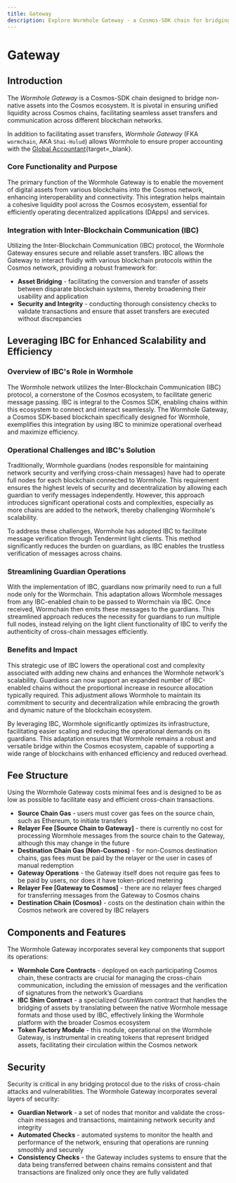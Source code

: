 ```yaml
---
title: Gateway
description: Explore Wormhole Gateway - a Cosmos-SDK chain for bridging assets into Cosmos, enhancing liquidity and cross-chain communication with IBC integration.
---
```


# Gateway 

## Introduction 

The _Wormhole Gateway_ is a Cosmos-SDK chain designed to bridge non-native assets into the Cosmos ecosystem. It is pivotal in ensuring unified liquidity across Cosmos chains, facilitating seamless asset transfers and communication across different blockchain networks.

In addition to facilitating asset transfers, _Wormhole Gateway_ (FKA `wormchain`, AKA `Shai-Hulud`) allows Wormhole to ensure proper accounting with the [Global Accountant](https://github.com/wormhole-foundation/wormhole/blob/main/whitepapers/0011_accountant.md){target=\_blank}. 


### Core Functionality and Purpose

The primary function of the Wormhole Gateway is to enable the movement of digital assets from various blockchains into the Cosmos network, enhancing interoperability and connectivity. This integration helps maintain a cohesive liquidity pool across the Cosmos ecosystem, essential for efficiently operating decentralized applications (DApps) and services.

### Integration with Inter-Blockchain Communication (IBC)

Utilizing the Inter-Blockchain Communication (IBC) protocol, the Wormhole Gateway ensures secure and reliable asset transfers. IBC allows the Gateway to interact fluidly with various blockchain protocols within the Cosmos network, providing a robust framework for:

- **Asset Bridging** - facilitating the conversion and transfer of assets between disparate blockchain systems, thereby broadening their usability and application
- **Security and Integrity** - conducting thorough consistency checks to validate transactions and ensure that asset transfers are executed without discrepancies

## Leveraging IBC for Enhanced Scalability and Efficiency

### Overview of IBC's Role in Wormhole

The Wormhole network utilizes the Inter-Blockchain Communication (IBC) protocol, a cornerstone of the Cosmos ecosystem, to facilitate generic message passing. IBC is integral to the Cosmos SDK, enabling chains within this ecosystem to connect and interact seamlessly. The Wormhole Gateway, a Cosmos SDK-based blockchain specifically designed for Wormhole, exemplifies this integration by using IBC to minimize operational overhead and maximize efficiency.

### Operational Challenges and IBC's Solution

Traditionally, Wormhole guardians (nodes responsible for maintaining network security and verifying cross-chain messages) have had to operate full nodes for each blockchain connected to Wormhole. This requirement ensures the highest levels of security and decentralization by allowing each guardian to verify messages independently. However, this approach introduces significant operational costs and complexities, especially as more chains are added to the network, thereby challenging Wormhole's scalability.

To address these challenges, Wormhole has adopted IBC to facilitate message verification through Tendermint light clients. This method significantly reduces the burden on guardians, as IBC enables the trustless verification of messages across chains.

### Streamlining Guardian Operations

With the implementation of IBC, guardians now primarily need to run a full node only for the Wormchain. This adaptation allows Wormhole messages from any IBC-enabled chain to be passed to Wormchain via IBC. Once received, Wormchain then emits these messages to the guardians. This streamlined approach reduces the necessity for guardians to run multiple full nodes, instead relying on the light client functionality of IBC to verify the authenticity of cross-chain messages efficiently.

### Benefits and Impact

This strategic use of IBC lowers the operational cost and complexity associated with adding new chains and enhances the Wormhole network's scalability. Guardians can now support an expanded number of IBC-enabled chains without the proportional increase in resource allocation typically required. This adjustment allows Wormhole to maintain its commitment to security and decentralization while embracing the growth and dynamic nature of the blockchain ecosystem.

By leveraging IBC, Wormhole significantly optimizes its infrastructure, facilitating easier scaling and reducing the operational demands on its guardians. This adaptation ensures that Wormhole remains a robust and versatile bridge within the Cosmos ecosystem, capable of supporting a wide range of blockchains with enhanced efficiency and reduced overhead.

## Fee Structure

Using the Wormhole Gateway costs minimal fees and is designed to be as low as possible to facilitate easy and efficient cross-chain transactions.

- **Source Chain Gas** - users must cover gas fees on the source chain, such as Ethereum, to initiate transfers
- **Relayer Fee [Source Chain to Gateway]** - there is currently no cost for processing Wormhole messages from the source chain to the Gateway, although this may change in the future
- **Destination Chain Gas (Non-Cosmos)** - for non-Cosmos destination chains, gas fees must be paid by the relayer or the user in cases of manual redemption
- **Gateway Operations** - the Gateway itself does not require gas fees to be paid by users, nor does it have token-priced metering
- **Relayer Fee [Gateway to Cosmos]** - there are no relayer fees charged for transferring messages from the Gateway to Cosmos chains
- **Destination Chain (Cosmos)** - costs on the destination chain within the Cosmos network are covered by IBC relayers

## Components and Features

The Wormhole Gateway incorporates several key components that support its operations:

- **Wormhole Core Contracts** - deployed on each participating Cosmos chain, these contracts are crucial for managing the cross-chain communication, including the emission of messages and the verification of signatures from the network’s Guardians
- **IBC Shim Contract** - a specialized CosmWasm contract that handles the bridging of assets by translating between the native Wormhole message formats and those used by IBC, effectively linking the Wormhole platform with the broader Cosmos ecosystem
- **Token Factory Module** - this module, operational on the Wormhole Gateway, is instrumental in creating tokens that represent bridged assets, facilitating their circulation within the Cosmos network

## Security

Security is critical in any bridging protocol due to the risks of cross-chain attacks and vulnerabilities. The Wormhole Gateway incorporates several layers of security:

- **Guardian Network** - a set of nodes that monitor and validate the cross-chain messages and transactions, maintaining network security and integrity
- **Automated Checks** - automated systems to monitor the health and performance of the network, ensuring that operations are running smoothly and securely
- **Consistency Checks** - the Gateway includes systems to ensure that the data being transferred between chains remains consistent and that transactions are finalized only once they are fully validated






